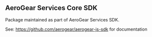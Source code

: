## AeroGear Services Core SDK

Package maintained as part of AeroGear Services SDK.

See: https://github.com/aerogear/aerogear-js-sdk for documentation
